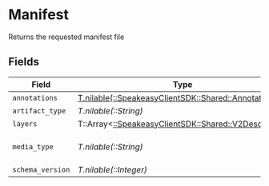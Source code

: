 # Manifest

Returns the requested manifest file


## Fields

| Field                                                                                                   | Type                                                                                                    | Required                                                                                                | Description                                                                                             |
| ------------------------------------------------------------------------------------------------------- | ------------------------------------------------------------------------------------------------------- | ------------------------------------------------------------------------------------------------------- | ------------------------------------------------------------------------------------------------------- |
| `annotations`                                                                                           | [T.nilable(::SpeakeasyClientSDK::Shared::Annotations)](../../models/shared/annotations.md)              | :heavy_minus_sign:                                                                                      | Annotations                                                                                             |
| `artifact_type`                                                                                         | *T.nilable(::String)*                                                                                   | :heavy_minus_sign:                                                                                      | Type of artifact                                                                                        |
| `layers`                                                                                                | T::Array<[::SpeakeasyClientSDK::Shared::V2Descriptor](../../models/shared/v2descriptor.md)>             | :heavy_minus_sign:                                                                                      | List of V2 image layer information                                                                      |
| `media_type`                                                                                            | *T.nilable(::String)*                                                                                   | :heavy_minus_sign:                                                                                      | Media type usually application/vnd.docker.distribution.manifest.v2+json if this is in the accept header |
| `schema_version`                                                                                        | *T.nilable(::Integer)*                                                                                  | :heavy_minus_sign:                                                                                      | Schema version                                                                                          |